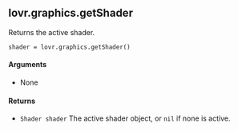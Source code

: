 <!--
category: reference
-->

lovr.graphics.getShader
---

Returns the active shader.

    shader = lovr.graphics.getShader()

#### Arguments

- None

#### Returns

- `Shader shader` The active shader object, or `nil` if none is active.

